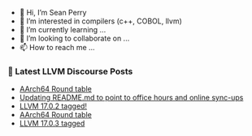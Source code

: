 - 👋 Hi, I’m Sean Perry
- 👀 I’m interested in compilers (c++, COBOL, llvm)
- 🌱 I’m currently learning ...
- 💞️ I’m looking to collaborate on ...
- 📫 How to reach me ...

<!---
s66perry/s66perry is a ✨ special ✨ repository because its `README.md` (this file) appears on your GitHub profile.
You can click the Preview link to take a look at your changes.
--->
### 📕 Latest LLVM Discourse Posts

<!-- DISCOURSE-LLVM:START -->
- [AArch64 Round table](https://discourse.llvm.org/t/aarch64-round-table/73716#post_15)
- [Updating README.md to point to office hours and online sync-ups](https://discourse.llvm.org/t/updating-readme-md-to-point-to-office-hours-and-online-sync-ups/74183#post_1)
- [LLVM 17.0.2 tagged!](https://discourse.llvm.org/t/llvm-17-0-2-tagged/73839#post_10)
- [AArch64 Round table](https://discourse.llvm.org/t/aarch64-round-table/73716#post_14)
- [LLVM 17.0.3 tagged](https://discourse.llvm.org/t/llvm-17-0-3-tagged/74171#post_2)
<!-- DISCOURSE-LLVM:END -->
